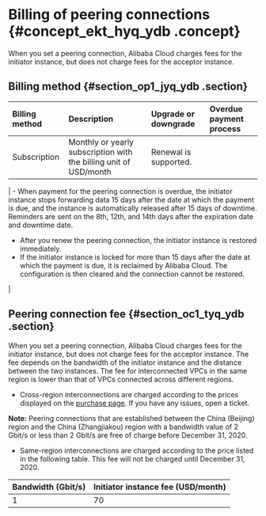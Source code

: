 # Billing of peering connections {#concept_ekt_hyq_ydb .concept}

When you set a peering connection, Alibaba Cloud charges fees for the initiator instance, but does not charge fees for the acceptor instance.

## Billing method {#section_op1_jyq_ydb .section}

|Billing method|Description|Upgrade or downgrade|Overdue payment process|
|:-------------|:----------|:-------------------|:----------------------|
|Subscription|Monthly or yearly subscription with the billing unit of USD/month| Renewal is supported.

 | -   When payment for the peering connection is overdue, the initiator instance stops forwarding data 15 days after the date at which the payment is due, and the instance is automatically released after 15 days of downtime. Reminders are sent on the 8th, 12th, and 14th days after the expiration date and downtime date.
-   After you renew the peering connection, the initiator instance is restored immediately.
-   If the initiator instance is locked for more than 15 days after the date at which the payment is due, it is reclaimed by Alibaba Cloud. The configuration is then cleared and the connection cannot be restored.

 |

## Peering connection fee {#section_oc1_tyq_ydb .section}

When you set a peering connection, Alibaba Cloud charges fees for the initiator instance, but does not charge fees for the acceptor instance. The fee depends on the bandwidth of the initiator instance and the distance between the two instances. The fee for interconnected VPCs in the same region is lower than that of VPCs connected across different regions.

-   Cross-region interconnections are charged according to the prices displayed on the [purchase page](https://common-buy.aliyun.com/?spm=5176.9843921.0.0.2147160atVdZGO&commodityCode=ri_pre#/buy). If you have any issues, open a ticket.

**Note:** Peering connections that are established between the China \(Beijing\) region and the China \(Zhangjiakou\) region with a bandwidth value of 2 Gbit/s or less than 2 Gbit/s are free of charge before December 31, 2020.

-   Same-region interconnections are charged according to the price listed in the following table. This fee will not be charged until December 31, 2020.

|Bandwidth \(Gbit/s\)|Initiator instance fee \(USD/month\)|
|:-------------------|:-----------------------------------|
|1|70|


